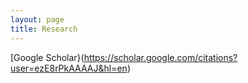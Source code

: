 ```yaml
---
layout: page
title: Research
---
```




[Google Scholar}(https://scholar.google.com/citations?user=ezE8rPkAAAAJ&hl=en)
<!--stackedit_data:
eyJoaXN0b3J5IjpbMTYzODYyNjA0NiwtODkwNTA4MDIxLC01MD
M2MDIxOTBdfQ==
-->